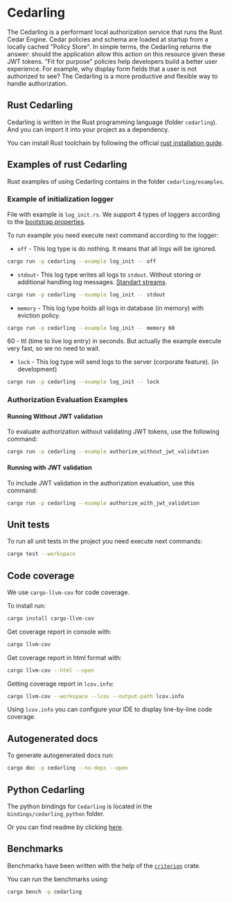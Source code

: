 # Cedarling

The Cedarling is a performant local authorization service that runs the Rust Cedar Engine.
Cedar policies and schema are loaded at startup from a locally cached "Policy Store".
In simple terms, the Cedarling returns the answer: should the application allow this action on this resource given these JWT tokens.
"Fit for purpose" policies help developers build a better user experience.
For example, why display form fields that a user is not authorized to see?
The Cedarling is a more productive and flexible way to handle authorization.

## Rust Cedarling

Cedarling is written in the Rust programming language (folder `cedarling`). And you can import it into your project as a dependency.

You can install Rust toolchain by following the official [rust installation guide](https://www.rust-lang.org/tools/install).

## Examples of rust Cedarling

Rust examples of using Cedarling contains in the folder `cedarling/examples`.

### Example of initialization logger

File with example is `log_init.rs`.
We support 4 types of loggers according to the [bootstrap properties](https://github.com/JanssenProject/jans/wiki/Cedarling-Nativity-Plan#bootstrap-properties).

To run example you need execute next command according to the logger:

- `off` - This log type is do nothing. It means that all logs will be ignored.

```bash
cargo run -p cedarling --example log_init -- off
```

- `stdout`- This log type writes all logs to `stdout`. Without storing or additional handling log messages.
[Standart streams](https://www.gnu.org/software/libc/manual/html_node/Standard-Streams.html).

```bash
cargo run -p cedarling --example log_init -- stdout
```

- `memory` - This log type holds all logs in database (in memory) with eviction policy.

```bash
cargo run -p cedarling --example log_init -- memory 60
```

60 - ttl (time to live log entry) in seconds.
But actually the example execute very fast, so we no need to wait.

- `lock` - This log type will send logs to the server (corporate feature). (in development)

```bash
cargo run -p cedarling --example log_init -- lock
```

### Authorization Evaluation Examples

#### Running Without JWT validation

To evaluate authorization without validating JWT tokens, use the following command:

```bash
cargo run -p cedarling --example authorize_without_jwt_validation
```

#### Running with JWT validation

To include JWT validation in the authorization evaluation, use this command:

```bash
cargo run -p cedarling --example authorize_with_jwt_validation
```

## Unit tests

To run all unit tests in the project you need execute next commands:

```bash
cargo test --workspace
```

## Code coverage

We use `cargo-llvm-cov` for code coverage.

To install run:

```bash
cargo install cargo-llvm-cov  
```

Get coverage report in console with:

```bash
cargo llvm-cov
```

Get coverage report in html format with:

```bash
cargo llvm-cov --html --open
```

Getting coverage report in `lcov.info`:

```bash
cargo llvm-cov --workspace --lcov --output-path lcov.info
```

Using `lcov.info` you can configure your IDE to display line-by-line code coverage.

## Autogenerated docs

To generate autogenerated docs run:

```bash
cargo doc -p cedarling --no-deps --open
```

## Python Cedarling

The python bindings for `Cedarling` is located in the `bindings/cedarling_python` folder.

Or you can find readme by clicking [here](bindings/cedarling_python/README.md).

## Benchmarks

Benchmarks have been written with the help of the [`criterion`](https://crates.io/crates/criterion) crate.

You can run the benchmarks using:

```sh
cargo bench -p cedarling
```
